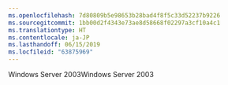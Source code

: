 ```yaml
---
ms.openlocfilehash: 7d80809b5e98653b28bad4f8f5c33d52237b9226
ms.sourcegitcommit: 1bb00d2f4343e73ae8d58668f02297a3cf10a4c1
ms.translationtype: HT
ms.contentlocale: ja-JP
ms.lasthandoff: 06/15/2019
ms.locfileid: "63875969"
---
```

<span data-ttu-id="cc2e4-101">Windows Server 2003</span><span class="sxs-lookup"><span data-stu-id="cc2e4-101">Windows Server 2003</span></span>